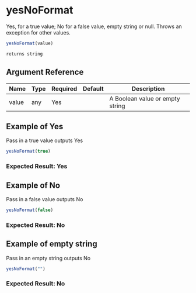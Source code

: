 # yesNoFormat

Yes, for a true value; No for a false value, empty string or null. Throws an exception for other values.

```javascript
yesNoFormat(value)
```

```javascript
returns string
```

## Argument Reference

| Name | Type | Required | Default | Description |
| --- | --- | --- | --- | --- |
| value | any | Yes |  | A Boolean value or empty string |

## Example of Yes

Pass in a true value outputs Yes

```javascript
yesNoFormat(true)
```

### Expected Result: Yes

## Example of No

Pass in a false value outputs No

```javascript
yesNoFormat(false)
```

### Expected Result: No

## Example of empty string

Pass in an empty string outputs No

```javascript
yesNoFormat("")
```

### Expected Result: No
